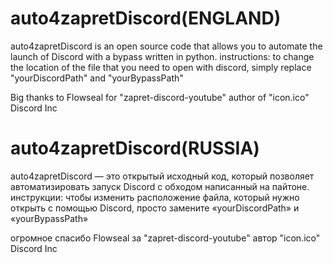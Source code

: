 # auto4zapretDiscord(ENGLAND)
auto4zapretDiscord is an open source code that allows you to automate the launch of Discord with a bypass written in python.
instructions:
to change the location of the file that you need to open with discord, simply replace "yourDiscordPath" and "yourBypassPath"

Big thanks to Flowseal for "zapret-discord-youtube" 
author of "icon.ico" Discord Inc

# auto4zapretDiscord(RUSSIA)
auto4zapretDiscord — это открытый исходный код, который позволяет автоматизировать запуск Discord с обходом написанный на пайтоне.
инструкции:
чтобы изменить расположение файла, который нужно открыть с помощью Discord, просто замените «yourDiscordPath» и «yourBypassPath»

огромное спасибо Flowseal за "zapret-discord-youtube"
автор "icon.ico" Discord Inc
